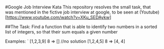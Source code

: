 #Google Job Interview Kata
This repository resolves the small task, that was
mentioned in the fictive job interview at google,
to be seen at
(Youtube)[https://www.youtube.com/watch?v=XKu_SEDAykw]

##The Task:
Find a function that is able to identify two numbers in
a sorted list of integers, so that their sum equals a
given number

Examples:
`
[1,2,3,9] 8 => [] //no solution
[1,2,4,5] 8 => [4, 4]


